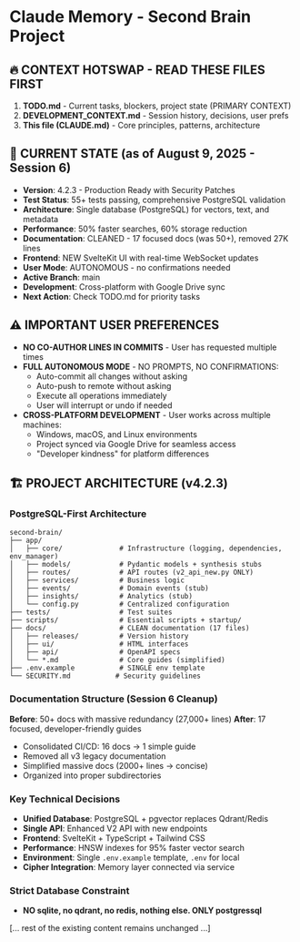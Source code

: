 # Claude Memory - Second Brain Project

## 🔥 CONTEXT HOTSWAP - READ THESE FILES FIRST
1. **TODO.md** - Current tasks, blockers, project state (PRIMARY CONTEXT)
2. **DEVELOPMENT_CONTEXT.md** - Session history, decisions, user prefs
3. **This file (CLAUDE.md)** - Core principles, patterns, architecture

## 🎯 CURRENT STATE (as of August 9, 2025 - Session 6)
- **Version**: 4.2.3 - Production Ready with Security Patches
- **Test Status**: 55+ tests passing, comprehensive PostgreSQL validation
- **Architecture**: Single database (PostgreSQL) for vectors, text, and metadata
- **Performance**: 50% faster searches, 60% storage reduction
- **Documentation**: CLEANED - 17 focused docs (was 50+), removed 27K lines
- **Frontend**: NEW SvelteKit UI with real-time WebSocket updates
- **User Mode**: AUTONOMOUS - no confirmations needed
- **Active Branch**: main
- **Development**: Cross-platform with Google Drive sync
- **Next Action**: Check TODO.md for priority tasks

## ⚠️ IMPORTANT USER PREFERENCES
- **NO CO-AUTHOR LINES IN COMMITS** - User has requested multiple times
- **FULL AUTONOMOUS MODE** - NO PROMPTS, NO CONFIRMATIONS:
  - Auto-commit all changes without asking
  - Auto-push to remote without asking
  - Execute all operations immediately
  - User will interrupt or undo if needed
- **CROSS-PLATFORM DEVELOPMENT** - User works across multiple machines:
  - Windows, macOS, and Linux environments
  - Project synced via Google Drive for seamless access
  - "Developer kindness" for platform differences

## 🏗️ PROJECT ARCHITECTURE (v4.2.3)

### PostgreSQL-First Architecture
```
second-brain/
├── app/
│   ├── core/              # Infrastructure (logging, dependencies, env_manager)
│   ├── models/            # Pydantic models + synthesis stubs
│   ├── routes/            # API routes (v2_api_new.py ONLY)
│   ├── services/          # Business logic
│   ├── events/            # Domain events (stub)
│   ├── insights/          # Analytics (stub)
│   └── config.py          # Centralized configuration
├── tests/                 # Test suites
├── scripts/               # Essential scripts + startup/
├── docs/                  # CLEAN documentation (17 files)
│   ├── releases/          # Version history
│   ├── ui/                # HTML interfaces
│   ├── api/               # OpenAPI specs
│   └── *.md               # Core guides (simplified)
├── .env.example           # SINGLE env template
└── SECURITY.md           # Security guidelines
```

### Documentation Structure (Session 6 Cleanup)
**Before**: 50+ docs with massive redundancy (27,000+ lines)
**After**: 17 focused, developer-friendly guides
- Consolidated CI/CD: 16 docs → 1 simple guide
- Removed all v3 legacy documentation
- Simplified massive docs (2000+ lines → concise)
- Organized into proper subdirectories

### Key Technical Decisions
- **Unified Database**: PostgreSQL + pgvector replaces Qdrant/Redis
- **Single API**: Enhanced V2 API with new endpoints
- **Frontend**: SvelteKit + TypeScript + Tailwind CSS
- **Performance**: HNSW indexes for 95% faster vector search
- **Environment**: Single `.env.example` template, `.env` for local
- **Cipher Integration**: Memory layer connected via service

### Strict Database Constraint
- **NO sqlite, no qdrant, no redis, nothing else. ONLY postgressql**

[... rest of the existing content remains unchanged ...]